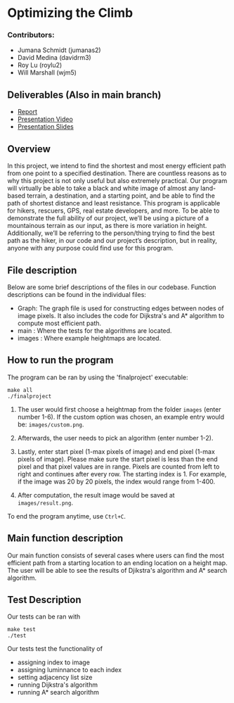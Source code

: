 # Optimizing the Climb
### Contributors: 
* Jumana Schmidt (jumanas2)
* David Medina (davidrm3)
* Roy Lu (roylu2)
* Will Marshall (wjm5)

## Deliverables (Also in main branch)
* [Report](https://docs.google.com/document/d/1k2o9qTrFY8THpSg8V40tUWD97CVE1SHbEtfRH16D10I/edit?usp=sharing)
* [Presentation Video](https://www.youtube.com/watch?v=3xf8mlpjxbE&ab_channel=WilliamMarshall)
* [Presentation Slides](https://docs.google.com/presentation/d/1FTFySXaA5yO_qtD9PHo1kwkYB0B3H1eW/edit?usp=sharing&ouid=102768588260919984611&rtpof=true&sd=true)

## Overview
In this project, we intend to find the shortest and most energy efficient path from one point to a specified destination. There are countless reasons as to why this project is not only useful but also extremely practical. Our program will virtually be able to take a black and white image of almost any land-based terrain, a destination, and a starting point, and be able to find the path of shortest distance and least resistance. This program is applicable for hikers, rescuers, GPS, real estate developers, and more. To be able to demonstrate the full ability of our project, we’ll be using a picture of a mountainous terrain as our input, as there is more variation in height. Additionally, we’ll be referring to the person/thing trying to find the best path as the hiker, in our code and our project’s description, but in reality, anyone with any purpose could find use for this program.

## File description
Below are some brief descriptions of the files in our codebase.  Function descriptions can be found in the individual files:
* Graph: The graph file is used for constructing edges between nodes of image pixels. It also includes the code for Dijkstra's and A* algorithm to compute most efficient path.
* main : Where the tests for the algorithms are located.
* images : Where example heightmaps are located.

## How to run the program
The program can be ran by using the 'finalproject' executable:
```
make all
./finalproject
```
1) The user would first choose a heightmap from the folder `images` (enter number 1-6). If the custom option was chosen, an example entry would be: `images/custom.png`.

2) Afterwards, the user needs to pick an algorithm (enter number 1-2). 

3) Lastly, enter start pixel (1-max pixels of image) and end pixel (1-max pixels of image). Please make sure the start pixel is less than the end pixel and that pixel values are in range. Pixels are counted from left to right and continues after every row. The starting index is 1. For example, if the image was 20 by 20 pixels, the index would range from 1-400.
 
4) After computation, the result image would be saved at `images/result.png`.  

To end the program anytime, use `Ctrl+C`.

## Main function description
Our main function consists of several cases where users can find the most efficient path from a starting location to an ending location on a height map.  
The user will be able to see the results of Djikstra's algorithm and A* search algorithm.

## Test Description
Our tests can be ran with
```
make test
./test
```  
Our tests test the functionality of
* assigning index to image
* assigning luminnance to each index
* setting adjacency list size
* running Dijkstra's algorithm
* running A* search algorithm